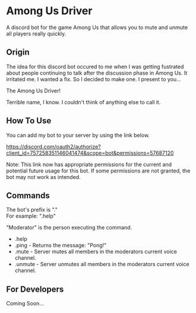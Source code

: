 # Among Us Driver
A discord bot for the game Among Us that allows you to mute and unmute all players really quickly.

Origin
-----------

The idea for this discord bot occured to me when I was getting fustrated about people continuing to talk after the discussion phase in Among Us. It irritated me. I wanted a fix. So I decided to make one. I present to you...

The Among Us Driver!  

Terrible name, I know. I couldn't think of anything else to call it.

How To Use
-----------
You can add my bot to your server by using the link below.

https://discord.com/oauth2/authorize?client_id=757258351146041474&scope=bot&permissions=57687120

Note: This link now has appropriate permissions for the current and potential future usage for this bot. If some permissions are not granted, the bot may not work as intended.

Commands
-----------
The bot's prefix is "."  
For example: ".help"


"Moderator" is the person executing the command.

* .help
* .ping - Returns the message: "Pong!"
* .mute - Server mutes all members in the moderators current voice channel.
* .unmute - Server unmutes all members in the moderators current voice channel.

For Developers
-----------
Coming Soon...
